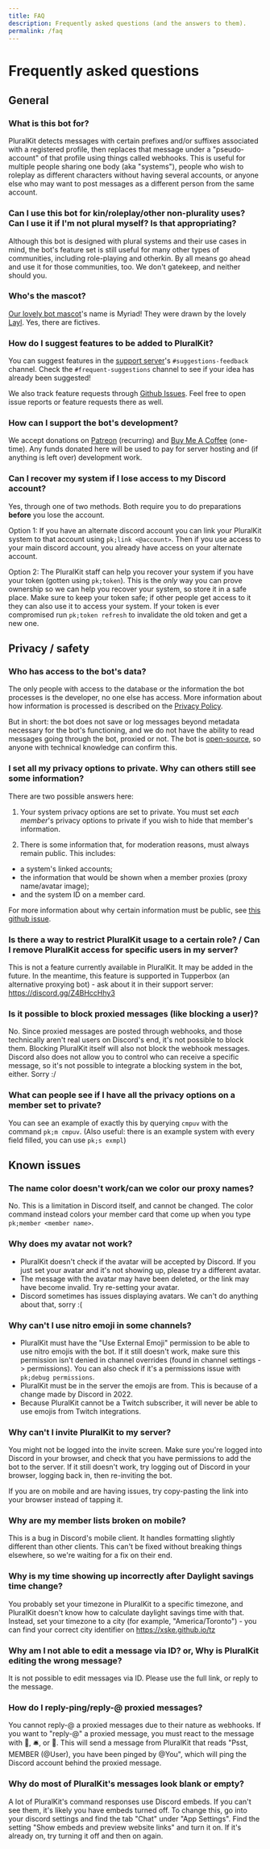 ```yaml
---
title: FAQ
description: Frequently asked questions (and the answers to them).
permalink: /faq
---
```


# Frequently asked questions

## General

### What is this bot for?
PluralKit detects messages with certain prefixes and/or suffixes associated with a registered profile, then replaces that message under a "pseudo-account" of that profile using things called webhooks. This is useful for multiple people sharing one body (aka "systems"), people who wish to roleplay as different characters without having several accounts, or anyone else who may want to post messages as a different person from the same account.

### Can I use this bot for kin/roleplay/other non-plurality uses? Can I use it if I'm not plural myself? Is that appropriating?
Although this bot is designed with plural systems and their use cases in mind, the bot's feature set is still useful for many other types of communities, including role-playing and otherkin. By all means go ahead and use it for those communities, too. We don't gatekeep, and neither should you.

### Who's the mascot?
[Our lovely bot mascot](/favicon.png)'s name is Myriad! They were drawn by the lovely [Layl](https://twitter.com/braindemons). Yes, there are fictives.

### How do I suggest features to be added to PluralKit?

You can suggest features in the [support server](https://discord.gg/PczBt78)'s `#suggestions-feedback` channel. Check the `#frequent-suggestions` channel to see if your idea has already been suggested!

We also track feature requests through [Github Issues](https://github.com/PluralKit/PluralKit/issues). Feel free to open issue reports or feature requests there as well.

### How can I support the bot's development?
We accept donations on [Patreon](https://patreon.com/pluralkit/) (recurring) and [Buy Me A Coffee](https://buymeacoffee.com/pluralkit/) (one-time). Any funds donated here will be used to pay for server hosting and (if anything is left over) development work.

### Can I recover my system if I lose access to my Discord account?
Yes, through one of two methods. Both require you to do preparations **before** you lose the account. 

Option 1: If you have an alternate discord account you can link your PluralKit system to that account using `pk;link <@account>`. Then if you use access to your main discord account, you already have access on your alternate account. 

Option 2: The PluralKit staff can help you recover your system if you have your token (gotten using `pk;token`). This is the *only* way you can prove ownership so we can help you recover your system, so store it in a safe place. Make sure to keep your token safe; if other people get access to it they can also use it to access your system. If your token is ever compromised run `pk;token refresh` to invalidate the old token and get a new one.

## Privacy / safety

### Who has access to the bot's data?

The only people with access to the database or the information the bot processes is the developer, no one else has access. More information about how information is processed is described on the [Privacy Policy](/privacy).

But in short: the bot does not save or log messages beyond metadata necessary for the bot's functioning, and we do not have the ability to read messages going through the bot, proxied or not. The bot is [open-source](https://github.com/PluralKit/PluralKit), so anyone with technical knowledge can confirm this.

### I set all my privacy options to private. Why can others still see some information?
There are two possible answers here:

1. Your system privacy options are set to private. You must set *each member*'s privacy options to private if you wish to hide that member's information.

2. There is some information that, for moderation reasons, must always remain public.
This includes:
  * a system's linked accounts;
  * the information that would be shown when a member proxies (proxy name/avatar image);
  * and the system ID on a member card.

For more information about why certain information must be public, see [this github issue](https://github.com/PluralKit/PluralKit/issues/238).

### Is there a way to restrict PluralKit usage to a certain role? / Can I remove PluralKit access for specific users in my server?
This is not a feature currently available in PluralKit. It may be added in the future.
In the meantime, this feature is supported in Tupperbox (an alternative proxying bot) - ask about it in their support server: <https://discord.gg/Z4BHccHhy3>

### Is it possible to block proxied messages (like blocking a user)?
No. Since proxied messages are posted through webhooks, and those technically aren't real users on Discord's end, it's not possible to block them. Blocking PluralKit itself will also not block the webhook messages. Discord also does not allow you to control who can receive a specific message, so it's not possible to integrate a blocking system in the bot, either. Sorry :/

### What can people see if I have all the privacy options on a member set to private?
You can see an example of exactly this by querying `cmpuv` with the command `pk;m cmpuv`. (Also useful: there is an example system with every field filled, you can use `pk;s exmpl`)

## Known issues

### The name color doesn't work/can we color our proxy names?
No. This is a limitation in Discord itself, and cannot be changed. The color command instead colors your member card that come up when you type `pk;member <member name>`.

### Why does my avatar not work?
* PluralKit doesn't check if the avatar will be accepted by Discord. If you just set your avatar and it's not showing up, please try a different avatar.
* The message with the avatar may have been deleted, or the link may have become invalid. Try re-setting your avatar.
* Discord sometimes has issues displaying avatars. We can't do anything about that, sorry :(

### Why can't I use nitro emoji in some channels?
* PluralKit must have the "Use External Emoji" permission to be able to use nitro emojis with the bot.
If it still doesn't work, make sure this permission isn't denied in channel overrides (found in channel settings -> permissions). You can also check if it's a permissions issue with `pk;debug permissions`.
* PluralKit must be in the server the emojis are from. This is because of a change made by Discord in 2022.
* Because PluralKit cannot be a Twitch subscriber, it will never be able to use emojis from Twitch integrations.

### Why can't I invite PluralKit to my server?

You might not be logged into the invite screen. Make sure you're logged into Discord in your browser, and check that you have permissions to add the bot to the server. If it still doesn't work, try logging out of Discord in your browser, logging back in, then re-inviting the bot.

If you are on mobile and are having issues, try copy-pasting the link into your browser instead of tapping it.

### Why are my member lists broken on mobile?
This is a bug in Discord's mobile client. It handles formatting slightly different than other clients. This can't be fixed without breaking things elsewhere, so we're waiting for a fix on their end.

### Why is my time showing up incorrectly after Daylight savings time change?
You probably set your timezone in PluralKit to a specific timezone, and PluralKit doesn't know how to calculate daylight savings time with that. Instead, set your timezone to a city (for example, "America/Toronto") - you can find your correct city identifier on <https://xske.github.io/tz>

### Why am I not able to edit a message via ID? or, Why is PluralKit editing the wrong message?
It is not possible to edit messages via ID. Please use the full link, or reply to the message.

### How do I reply-ping/reply-@ proxied messages?
You cannot reply-@ a proxied messages due to their nature as webhooks. If you want to "reply-@" a proxied message, you must react to the message with 🔔, 🛎, or 🏓. This will send a message from PluralKit that reads "Psst, MEMBER (@User), you have been pinged by @You", which will ping the Discord account behind the proxied message.

### Why do most of PluralKit's messages look blank or empty?
A lot of PluralKit's command responses use Discord embeds. If you can't see them, it's likely you have embeds turned off. To change this, go into your discord settings and find the tab "Chat" under "App Settings". Find the setting "Show embeds and preview website links" and turn it on. If it's already on, try turning it off and then on again. 